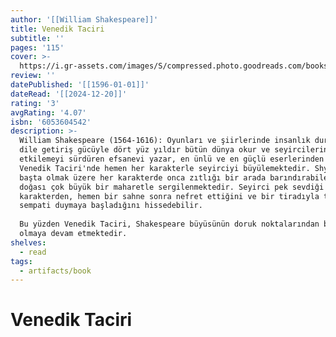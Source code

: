 ```yaml
---
author: '[[William Shakespeare]]'
title: Venedik Taciri
subtitle: ''
pages: '115'
cover: >-
  https://i.gr-assets.com/images/S/compressed.photo.goodreads.com/books/1563534677l/16055779._SY475_.jpg
review: ''
datePublished: '[[1596-01-01]]'
dateRead: '[[2024-12-20]]'
rating: '3'
avgRating: '4.07'
isbn: '6053604542'
description: >-
  William Shakespeare (1564-1616): Oyunları ve şiirlerinde insanlık durumlarını
  dile getiriş gücüyle dört yüz yıldır bütün dünya okur ve seyircilerini
  etkilemeyi sürdüren efsanevi yazar, en ünlü ve en güçlü eserlerinden biri olan
  Venedik Taciri'nde hemen her karakterle seyirciyi büyülemektedir. Shylock
  başta olmak üzere her karakterde onca zıtlığı bir arada barındırabilen insan
  doğası çok büyük bir maharetle sergilenmektedir. Seyirci pek sevdiği bir
  karakterden, hemen bir sahne sonra nefret ettiğini ve bir tiradıyla tekrar
  sempati duymaya başladığını hissedebilir.  
    
  Bu yüzden Venedik Taciri, Shakespeare büyüsünün doruk noktalarından biri
  olmaya devam etmektedir.
shelves:
  - read
tags:
  - artifacts/book
---
```

#  Venedik Taciri
